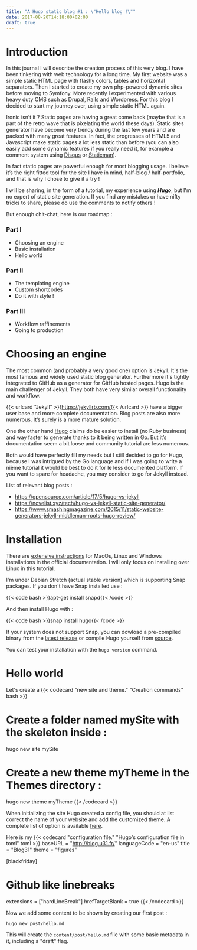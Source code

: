 ```yaml
---
title: "A Hugo static blog #1 : \"Hello blog !\""
date: 2017-08-20T14:18:00+02:00
draft: true
---
```

# Introduction
In this journal I will describe the creation process of this very blog. I have been tinkering with web technology for a long time. My first website was a simple static HTML page with flashy colors, tables and horizontal separators. Then I started to create  my own php-powered dynamic sites before moving to Symfony. More recently I experimented with various heavy duty CMS such as Drupal, Rails and Wordpress. For this blog I decided to start my journey over, using simple static HTML again.

Ironic isn’t it ? Static pages are having a great come back (maybe that is a part of the retro wave that is pixelating the world these days). Static sites generator have become very trendy during the last few years and are packed with many great features. In fact, the progresses of HTML5 and Javascript make static pages a lot less static than before (you can also easily add some dynamic features if you really need it, for example a comment system using [Disqus](https://disqus.com/) or [Staticman](https://staticman.net/)).

In fact static pages are powerful enough for most blogging usage. I believe it’s the right fitted tool for the site I have in mind, half-blog / half-portfolio, and that is why I chose to give it a try !

I will be sharing, in the form of a tutorial, my experience using ***Hugo***, but I'm no expert of static site generation. If you find any mistakes or have nifty tricks to share, please do use the comments to notify others !

But enough chit-chat, here is our roadmap :

### Part I
* Choosing an engine
* Basic installation
* Hello world

### Part II
* The templating engine
* Custom shortcodes
* Do it with style !

### Part III
* Workflow raffinements
* Going to production

# Choosing an engine
The most common (and probably a very good one) option is Jekyll. It's the most famous and widely used static blog generator. Furthermore it's tightly integrated to GitHub as a generator for GitHub hosted pages. Hugo is the main challenger of Jekyll. They both have very similar overall functionality and workflow. 

{{< urlcard "Jekyll" >}}https://jekyllrb.com/{{< /urlcard >}} have a bigger user base and more complete documentation. Blog posts are also more numerous. It’s surely is a more mature solution.

One the other hand [Hugo](https://gohugo.io/) claims do be easier to install (no Ruby business) and way faster to generate thanks to it being written in [Go](https://golang.org/). But it’s documentation seem a bit loose and community tutorial are less numerous.

Both would have perfectly fill my needs but I still decided to go for Hugo, because I was intrigued by the Go language and if I was going to write a nième tutorial it would be best to do it for le less documented platform. If you want to spare for headache, you may consider to go for Jekyll instead.

List of relevant blog posts :

* https://opensource.com/article/17/5/hugo-vs-jekyll
* https://novelist.xyz/tech/hugo-vs-jekyll-static-site-generator/
* https://www.smashingmagazine.com/2015/11/static-website-generators-jekyll-middleman-roots-hugo-review/

# Installation

There are [extensive instructions](https://gohugo.io/getting-started/installing/) for MacOs, Linux and Windows installations in the official documentation. I will only focus on installing over Linux in this tutorial.

I'm under Debian Stretch (actual stable version) which is supporting Snap packages. If you don't have Snap installed use :

{{< code bash >}}apt-get install snapd{{< /code >}}

And then install Hugo with :

{{< code bash >}}snap install hugo{{< /code >}}

If your system does not support Snap, you can dowload a pre-compiled binary from the [latest release](https://github.com/gohugoio/hugo/releases) or compile Hugo yourself from [source](https://github.com/gohugoio/hugo).

You can test your installation with the `hugo version` command.

# Hello world

Let's create a {{< codecard "new site and theme." "Creation commands" bash >}}
# Create a folder named mySite with the skeleton inside :
hugo new site mySite
# Create a new theme myTheme in the Themes directory :
hugo new theme myTheme
{{< /codecard >}}

When initializing the site Hugo created a config file, you should at list correct the name of your website and add the customized theme. A complete list of option is available [here](https://gohugo.io/getting-started/configuration/#all-variables-yaml).

Here is my {{< codecard "configuration file." "Hugo's configuration file in toml" toml >}}
baseURL = "http://blog.u31.fr/"
languageCode = "en-us"
title = "Blog31"
theme = "figures"

[blackfriday]
# Github like linebreaks
extensions = ["hardLineBreak"]
hrefTargetBlank = true
{{< /codecard >}}



Now we add some content to be shown by creating our first post :

    hugo new post/hello.md

This will create the `content/post/hello.md` file with some basic metadata in it, including a "draft" flag.
